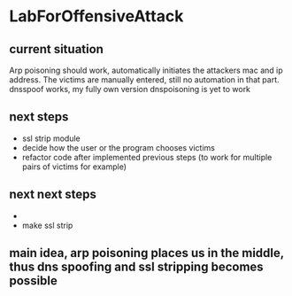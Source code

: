 # LabForOffensiveAttack
## current situation
Arp poisoning should work, automatically initiates the attackers mac and ip address. The victims are manually entered, still no automation in that part.
dnsspoof works, my fully own version dnspoisoning is yet to work

## next steps 
* ssl strip module
* decide how the user or the program chooses victims
* refactor code after implemented previous steps (to work for multiple pairs of victims for example)

## next next steps
*
* make ssl strip

## main idea, arp poisoning places us in the middle, thus dns spoofing and ssl stripping becomes possible

